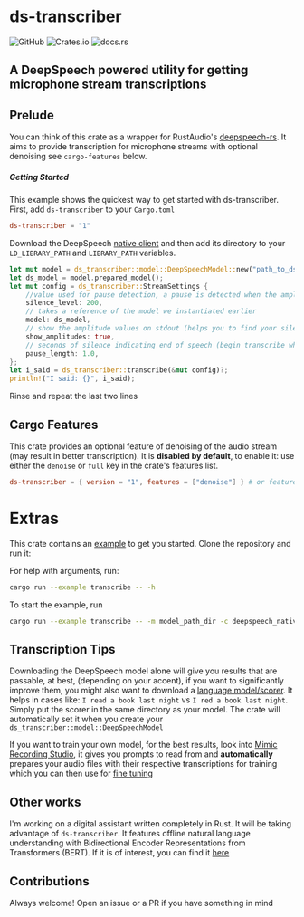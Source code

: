 # ds-transcriber
![GitHub](https://img.shields.io/github/license/kawaki-san/ds-transcriber) ![Crates.io](https://img.shields.io/crates/v/ds-transcriber) ![docs.rs](https://img.shields.io/docsrs/ds-transcriber)
## A DeepSpeech powered utility for getting microphone stream transcriptions

## Prelude

You can think of this crate as a wrapper for RustAudio's [deepspeech-rs](https://github.com/rustaudio/deepspeech-rs). It aims to provide transcription for microphone streams with optional denoising see `cargo-features` below.

##### Getting Started

This example shows the quickest way to get started with ds-transcriber. First, add `ds-transcriber` to your `Cargo.toml`

```toml
ds-transcriber = "1"
```

Download the DeepSpeech [native client](https://github.com/mozilla/DeepSpeech/releases/tag/v0.9.0) and then add its directory to your `LD_LIBRARY_PATH` and `LIBRARY_PATH` variables.

```rust
let mut model = ds_transcriber::model::DeepSpeechModel::new("path_to_ds_model")?;
let ds_model = model.prepared_model();
let mut config = ds_transcriber::StreamSettings {
    //value used for pause detection, a pause is detected when the amplitude is less than this
    silence_level: 200,
    // takes a reference of the model we instantiated earlier
    model: ds_model,
    // show the amplitude values on stdout (helps you to find your silence level)
    show_amplitudes: true,
    // seconds of silence indicating end of speech (begin transcribe when pause_length is grater than....)
    pause_length: 1.0,
};
let i_said = ds_transcriber::transcribe(&mut config)?;
println!("I said: {}", i_said);
```
Rinse and repeat the last two lines

## Cargo Features
This crate provides an optional feature of denoising of the audio stream (may result in better transcription). It is **disabled by default**, to enable it: use either the `denoise` or `full` key in the crate's features list.

```toml
ds-transcriber = { version = "1", features = ["denoise"] } # or features = ["full"]
```

# Extras
This crate contains an [example](examples/transcribe.rs) to get you started. 
Clone the repository and run it:

For help with arguments, run:
```sh
cargo run --example transcribe -- -h
```

To start the example, run
```sh
cargo run --example transcribe -- -m model_path_dir -c deepspeech_native_client_dir
```

## Transcription Tips
Downloading the DeepSpeech model alone will give you results that are passable, at best, (depending on your accent), if you want to significantly improve them, you might also want to download a [language model/scorer](https://github.com/mozilla/DeepSpeech/releases/tag/v0.9.0). It helps in cases like: `I read a book last night` vs `I red a book last night`. Simply put the scorer in the same directory as your model. The crate will automatically set it when you create your `ds_transcriber::model::DeepSpeechModel`

If you want to train your own model, for the best results, look into [Mimic Recording Studio](https://github.com/MycroftAI/mimic-recording-studio), it gives you prompts to read from and **automatically** prepares your audio files with their respective transcriptions for training which you can then use for [fine tuning](https://deepspeech.readthedocs.io/en/r0.9/TRAINING.html)

## Other works
I'm working on a digital assistant written completely in Rust. It will be taking advantage of `ds-transcriber`. It features offline natural language understanding with Bidirectional Encoder Representations from Transformers (BERT). If it is of interest, you can find it [here](https://github.com/kawaki-san/lyra)

## Contributions
Always welcome! Open an issue or a PR if you have something in mind
